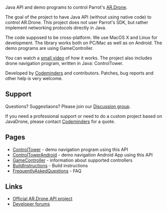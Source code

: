 Java API and demo programs to control Parrot's [AR.Drone](http://ardrone.parrot.com/).

The goal of the project to have Java API (without using native code) to control AR.Drone. This project does not user Parrot's SDK, but rather implement networking protocols directly in Java.

The code supposed to be cross-platform. We use MacOS X and Linux for development. The library works both on PC/Mac as well as on Android. The demo programs are using GameController.

You can watch a [small video](http://www.youtube.com/watch?v=J0CsKlIfquo) of how it works.
The project also includes drone navigation program, written in Java: ControlTower.

Developed by [Codeminders](http://www.codeminders.com/) and contributors.
Patches, bug reports and other help is very welcome.


## Support ##

Questions? Suggestiaons? Please join our [Discussion group](http://groups.google.com/group/javadrone).

If you need a professional support or need to do a custom project based on JavaDrone,
please contact [Codeminders](http://www.codeminders.com/) for a quote.


## Pages ##
  * [ControlTower](https://github.com/vzaliva/javadrone/blob/wiki/ControlTower.md) - demo navigation program using this API
  * [ControlTowerAndroid](https://github.com/vzaliva/javadrone/blob/wiki/ControlTowerAndroid.md) - demo navigation Android App using this API
  * [GameController](https://github.com/vzaliva/javadrone/blob/wiki/GameController.md) - information about supported controllers
  * [BuildInstructions](https://github.com/vzaliva/javadrone/blob/wiki/BuildInstructions.md) - Build instructions
  * [FrequentlyAskedQuestions](https://github.com/vzaliva/javadrone/blob/wiki/FrequentlyAskedQuestions.md) - FAQ

## Links ##
  * [Official AR.Drone API project](https://projects.ardrone.org/projects/show/ardrone-api)
  * [Developer forums](https://projects.ardrone.org/projects/ardrone-api/boards)
